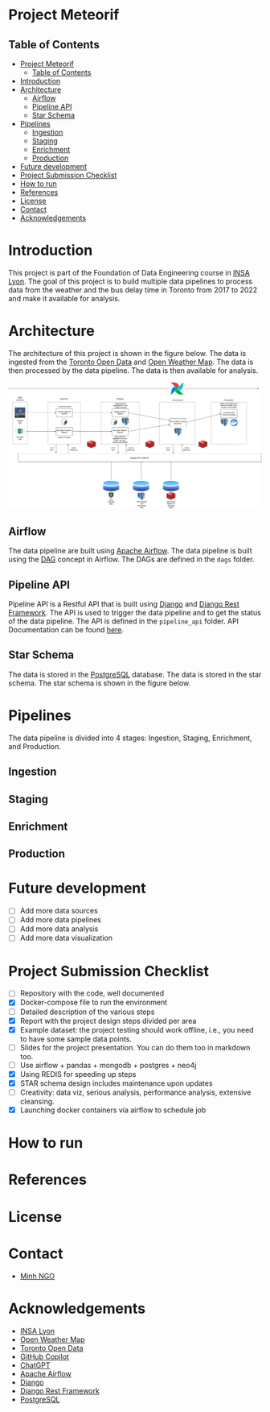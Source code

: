 # Project Meteorif
## Table of Contents
- [Project Meteorif](#project-meteorif)
  - [Table of Contents](#table-of-contents)
- [Introduction](#introduction)
- [Architecture](#architecture)
  - [Airflow](#airflow)
  - [Pipeline API](#pipeline-api)
  - [Star Schema](#star-schema)
- [Pipelines](#pipelines)
  - [Ingestion](#ingestion)
  - [Staging](#staging)
  - [Enrichment](#enrichment)
  - [Production](#production)
- [Future development](#future-development)
- [Project Submission Checklist](#project-submission-checklist)
- [How to run](#how-to-run)
- [References](#references)
- [License](#license)
- [Contact](#contact)
- [Acknowledgements](#acknowledgements)

# Introduction
This project is part of the Foundation of Data Engineering course in [INSA Lyon](https://www.insa-lyon.fr/en/). 
The goal of this project is to build multiple data pipelines to process data from the weather and the bus delay time in Toronto from 2017 to 2022 and make it available for analysis.

# Architecture
The architecture of this project is shown in the figure below. The data is ingested from the [Toronto Open Data](https://open.toronto.ca/) and [Open Weather Map](https://openweathermap.org/). The data is then processed by the data pipeline. The data is then available for analysis.

![Architecture](./assets/architecture.png)

## Airflow
The data pipeline are built using [Apache Airflow](https://airflow.apache.org/). The data pipeline is built using the [DAG](https://airflow.apache.org/docs/apache-airflow/stable/concepts.html#dags) concept in Airflow. The DAGs are defined in the `dags` folder.

## Pipeline API
Pipeline API is a Restful API that is built using [Django](https://www.djangoproject.com/) and [Django Rest Framework](https://www.django-rest-framework.org/). The API is used to trigger the data pipeline and to get the status of the data pipeline. The API is defined in the `pipeline_api` folder.
API Documentation can be found [here](pipeline_api/README.md#api-documentation).

## Star Schema
The data is stored in the [PostgreSQL](https://www.postgresql.org/) database. The data is stored in the star schema. The star schema is shown in the figure below.

[//]: # (![Star Schema]&#40;./assets/star_schema.png&#41;)

# Pipelines
The data pipeline is divided into 4 stages: Ingestion, Staging, Enrichment, and Production.

## Ingestion

## Staging

## Enrichment

## Production

# Future development
- [ ] Add more data sources
- [ ] Add more data pipelines
- [ ] Add more data analysis
- [ ] Add more data visualization

# Project Submission Checklist
- [ ] Repository with the code, well documented
- [x] Docker-compose file to run the environment
- [ ] Detailed description of the various steps
- [x] Report with the project design steps divided per area
- [x] Example dataset: the project testing should work offline, i.e., you need to have some sample data points.
- [ ] Slides for the project presentation. You can do them too in markdown too.
- [ ] Use airflow + pandas + mongodb + postgres + neo4j
- [x] Using REDIS for speeding up steps
- [x] STAR schema design includes maintenance upon updates
- [ ] Creativity: data viz, serious analysis, performance analysis, extensive cleansing.
- [x] Launching docker containers via airflow to schedule job

# How to run

# References

# License

# Contact
- [Minh NGO](mailto:ngoc-minh.ngo@insa-lyon.fr)

# Acknowledgements
- [INSA Lyon](https://www.insa-lyon.fr/en/)
- [Open Weather Map](https://openweathermap.org/)
- [Toronto Open Data](https://open.toronto.ca/)
- [GitHub Copilot](https://copilot.github.com/)
- [ChatGPT](https://chat.openai.com/)
- [Apache Airflow](https://airflow.apache.org/)
- [Django](https://www.djangoproject.com/)
- [Django Rest Framework](https://www.django-rest-framework.org/)
- [PostgreSQL](https://www.postgresql.org/)